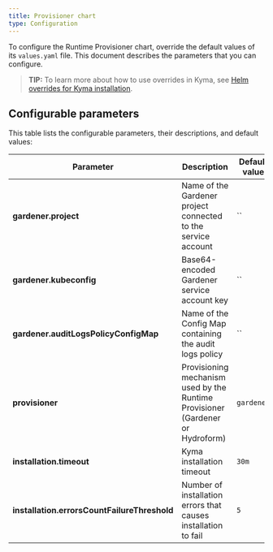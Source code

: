 ```yaml
---
title: Provisioner chart
type: Configuration
---
```


To configure the Runtime Provisioner chart, override the default values of its `values.yaml` file. This document describes the parameters that you can configure.

>**TIP:** To learn more about how to use overrides in Kyma, see [Helm overrides for Kyma installation](https://github.com/kyma-project/kyma/blob/master/docs/kyma/05-03-overrides.md).

## Configurable parameters

This table lists the configurable parameters, their descriptions, and default values:

| Parameter | Description | Default value |
|-----------|-------------|---------------|
| **gardener.project** | Name of the Gardener project connected to the service account | `` |
| **gardener.kubeconfig** | Base64-encoded Gardener service account key | `` |
| **gardener.auditLogsPolicyConfigMap** | Name of the Config Map containing the audit logs policy | `` |
| **provisioner** | Provisioning mechanism used by the Runtime Provisioner (Gardener or Hydroform)  | `gardener` |
| **installation.timeout** | Kyma installation timeout | `30m` |
| **installation.errorsCountFailureThreshold** | Number of installation errors that causes installation to fail | `5` |
